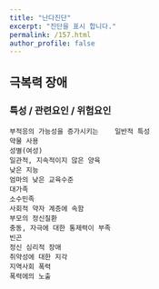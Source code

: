 ```yaml
---
title: "난다진단"
excerpt: "진단을 표시 합니다."
permalink: /157.html
author_profile: false
---
```

## 극복력 장애



### 특성 / 관련요인 / 위험요인

>   

    부적응의 가능성을 증가시키는    일반적 특성
    약물 사용
    성별(여성)
    일관적, 지속적이지 않은 양육
    낮은 지능
    엄마의 낮은 교육수준
    대가족
    소수민족
    사회적 약자 계층에 속함
    부모의 정신질환
    충동, 자극에 대한 통제력이 부족
    빈곤
    정신 심리적 장애
    취약성에 대한 지각
    지역사회 폭력
    폭력에의 노출
